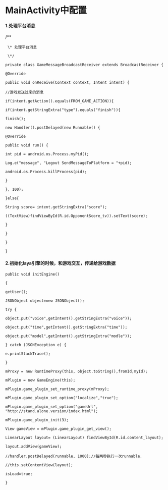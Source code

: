 # MainActivity中配置

#### 1.处理平台消息

/\*\*

```
 \* 处理平台消息

 \*/
```

`private class GameMessageBroadcastReceiver extends BroadcastReceiver {`

`@Override`

`public void onReceive(Context context, Intent intent) {`

`//游戏发送过来的消息`

`if(intent.getAction().equals(FROM_GAME_ACTION)){`

`if(intent.getStringExtra("type").equals("finish")){`

`finish();`

`new Handler().postDelayed(new Runnable() {`

`@Override`

`public void run() {`

`int pid = android.os.Process.myPid();`

`Log.e("message", "Logout SendMessageToPlatform = "+pid);`

`android.os.Process.killProcess(pid);`

`}`

`}, 100);`

`}else{`

`String score= intent.getStringExtra("score");`

`((TextView)findViewById(R.id.OpponentScore_tv)).setText(score);`

`}`

`}`

`}`

`}`

#### 2.初始化laya引擎的时候，和游戏交互，传递给游戏数据

`public void initEngine()`

`{`

`getUser();`

`JSONObject object=new JSONObject();`

`try {`

`object.put("voice",getIntent().getStringExtra("voice"));`

`object.put("time",getIntent().getStringExtra("time"));`

`object.put("model",getIntent().getStringExtra("modle"));`

`} catch (JSONException e) {`

`e.printStackTrace();`

`}`

`mProxy = new RuntimeProxy(this, object.toString(),fromId,myId);`

`mPlugin = new GameEngine(this);`

`mPlugin.game_plugin_set_runtime_proxy(mProxy);`

`mPlugin.game_plugin_set_option("localize","true");`

`mPlugin.game_plugin_set_option("gameUrl", "http://stand.alone.version/index.html");`

`mPlugin.game_plugin_init(3);`

`View gameView = mPlugin.game_plugin_get_view();`

`LinearLayout layout= (LinearLayout) findViewById(R.id.content_layout);`

`layout.addView(gameView);`

`//handler.postDelayed(runnable, 1000);//每两秒执行一次runnable.`

`//this.setContentView(layout);`

`isLoad=true;`

`}`

